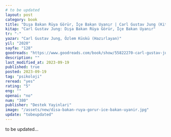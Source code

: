 ```yaml
---
# to be updated
layout: post
category: book
title: "Dışa Bakan Rüya Görür, İçe Bakan Uyanır | Carl Gustav Jung (Kitap)"
kitap: "Carl Gustav Jung: Dışa Bakan Rüya Görür, İçe Bakan Uyanır"
tr: "-"
yazar: "Carl Gustav Jung, Özlem Küskü (Hazırlayan)"
yil: "2020"
sayfa: "128"
goodreads: "https://www.goodreads.com/book/show/55822270-carl-gustav-jung"
description: ""
last_modified_at: 2023-09-19
published: true
posted: 2023-09-19
tag: "psikoloji"
reread: "yes"
rating: "5"
eng: ""
openai: "no"
num: "380"
publisher: "Destek Yayinlari"
image: "/assets/new/disa-bakan-ruya-gorur-ice-bakan-uyanir.jpg"
update: "tobeupdated"
---
```


to be updated...
